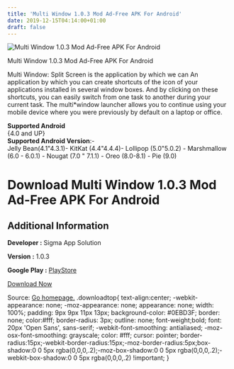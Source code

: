 ```yaml
---
title: 'Multi Window 1.0.3 Mod Ad-Free APK For Android'
date: 2019-12-15T04:14:00+01:00
draft: false
---
```


![Multi Window 1.0.3 Mod Ad-Free APK For Android](https://i1.wp.com/apkhome.net/wp-content/uploads/2019/12/Multi-Window-1.0.3-Mod-Ad-Free.png "Multi Window 1.0.3 Mod Ad-Free APK For Android")

  

Multi Window 1.0.3 Mod Ad-Free APK For Android

Multi Window: Split Screen is the application by which we can An application by which you can create shortcuts of the icon of your applications installed in several window boxes. And by clicking on these shortcuts, you can easily switch from one task to another during your current task. The multi\*window launcher allows you to continue using your mobile device where you were previously by default on a laptop or office.

**Supported Android**  
{4.0 and UP}  
**Supported Android Version**:-  
Jelly Bean(4.1"4.3.1)- KitKat (4.4"4.4.4)- Lollipop (5.0"5.0.2) - Marshmallow (6.0 - 6.0.1) - Nougat (7.0 " 7.1.1) - Oreo (8.0-8.1) - Pie (9.0)

Download Multi Window 1.0.3 Mod Ad-Free APK For Android
=======================================================

Additional Information
----------------------

**Developer :** Sigma App Solution

**Version :** 1.0.3

**Google Play :** [PlayStore](https://play.google.com/store/apps/details?id=com.sigmaappsolution.multiwindowlauncher)

  

[Download Now](https://store4app.co/post/multi-window-1-0-3-mod-ad-free-apk-for-android_1576334552)

  
Source: [Go homepage.](https://store4app.co/post/multi-window-1-0-3-mod-ad-free-apk-for-android_1576334552) .downloadtop{ text-align:center; -webkit-appearance: none; -moz-appearance: none; appearance: none; width: 100%; padding: 9px 9px 11px 13px; background-color: #0EBD3F; border: none; color:#fff; border-radius: 3px; outline: none; font-weight;bold; font: 20px 'Open Sans', sans-serif; -webkit-font-smoothing: antialiased; -moz-osx-font-smoothing: grayscale; color: #fff; cursor: pointer; border-radius:15px;-webkit-border-radius:15px;-moz-border-radius:5px;box-shadow:0 0 5px rgba(0,0,0,.2);-moz-box-shadow:0 0 5px rgba(0,0,0,.2);-webkit-box-shadow:0 0 5px rgba(0,0,0,.2) !important; }